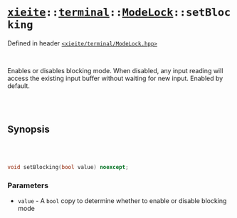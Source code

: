 # [`xieite`](../../../README.md)`::`[`terminal`](../../../docs/terminal.md)`::`[`ModeLock`](../../../docs/terminal/ModeLock.md)`::setBlocking`
Defined in header [`<xieite/terminal/ModeLock.hpp>`](../../../include/xieite/terminal/ModeLock.hpp)

<br/>

Enables or disables blocking mode. When disabled, any input reading will access the existing input buffer without waiting for new input. Enabled by default.

<br/><br/>

## Synopsis

<br/><br/>

```cpp
void setBlocking(bool value) noexcept;
```
### Parameters
- `value` - A `bool` copy to determine whether to enable or disable blocking mode
